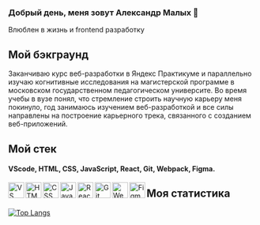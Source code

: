 ### Добрый день, меня зовут Александр Малых 👋
Влюблен в жизнь и frontend разработку 

## Мой бэкграунд
Заканчиваю курс веб-разработки в Яндекс Практикуме и параллельно изучаю когнитивные исследования на магистерской программе в московском государственном педагогическом университе. Во время учебы в вузе понял, что стремление строить научную карьеру меня покинуло, год занимаюсь изучением веб-разработкой и все силы направлены на построение карьерного трека, связанного с созданием веб-приложений.  

## Мой стек
#### VScode, HTML, CSS, JavaScript, React, Git, Webpack, Figma.
<img align='left' alt='VS Code' width='32px' src='https://camo.githubusercontent.com/d44a7fdbc1e799fa776768d99ffe4afea8bde0068c26a98107cf95bbb34ce390/68747470733a2f2f696d672e69636f6e73382e636f6d2f636f6c6f722f33362f3030303030302f76697375616c2d73747564696f2d636f64652d323031392e706e67'/>
<img align='left' alt='HTML' width='32px' src='https://camo.githubusercontent.com/cfb88b6c03cc9581911995216c0f71d96598d6b64ac502ff52b421ae77f47730/68747470733a2f2f696d672e69636f6e73382e636f6d2f636f6c6f722f33362f3030303030302f68746d6c2d352d2d76312e706e67'/>
<img align='left' alt='CSS' width='32px' src='https://camo.githubusercontent.com/faaf44476fe47f6c8dd65eb9fbc22a0429f57458f1e8c524128e501b199dd480/68747470733a2f2f696d672e69636f6e73382e636f6d2f636f6c6f722f33362f3030303030302f637373332e706e67'/>
<img align='left' alt='Java Script' width='32px' src='https://camo.githubusercontent.com/88be8b7d2624cf52ba6cd71be486ac97d4a13622c8861f1f909044aec4e94ec9/68747470733a2f2f696d672e69636f6e73382e636f6d2f636f6c6f722f33362f3030303030302f6a6176617363726970742d2d76322e706e67'/>
<img align='left' alt='React' width='32px' src='https://camo.githubusercontent.com/4de837cbf19a296e1485b62addc33fadb5f7328858344bf801706be3bdc28576/68747470733a2f2f696d672e69636f6e73382e636f6d2f6f66666963652f33322f3030303030302f72656163742e706e67'/>
<img align='left' alt='Git' width='32px' src='https://camo.githubusercontent.com/dcb3ab70339630003c672bcb9d894610db7047febda1614ea179d6bd1521c35b/68747470733a2f2f696d672e69636f6e73382e636f6d2f636f6c6f722f33362f3030303030302f6769742e706e67'/>
<img align='left' alt='Webpack' width='32px' src='https://camo.githubusercontent.com/d532b8c04479d84d2835721278cb0b96fa7819bfd509a3dfade2ad455fa579d8/68747470733a2f2f696d672e69636f6e73382e636f6d2f636f6c6f722f33362f3030303030302f7765627061636b2e706e67'/>
<img align='left' alt='Figma' width='32px' src='https://camo.githubusercontent.com/29028e8e1c5c18a0fe80dec89256dc577850dc0ed4bf8af565405d126cf4d68c/68747470733a2f2f696d672e69636f6e73382e636f6d2f636f6c6f722f33322f3030303030302f6669676d612d2d76312e706e67'/>

## Моя статистика
[![Top Langs](https://github-readme-stats.vercel.app/api/top-langs/?username=malykhs1&layout=compact)](https://github.com/anuraghazra/github-readme-stats)



